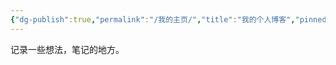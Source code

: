 ```yaml
---
{"dg-publish":true,"permalink":"/我的主页/","title":"我的个人博客","pinned":true,"tags":["gardenEntry"],"noteIcon":"1","created":"","updated":""}
---
```



记录一些想法，笔记的地方。